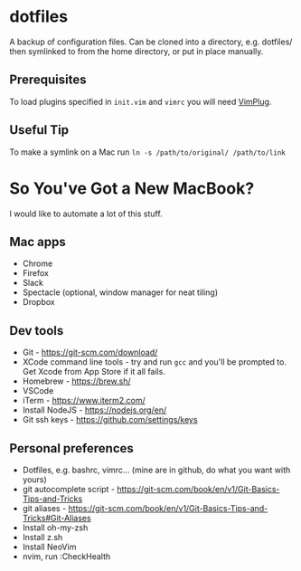 # dotfiles

A backup of configuration files. Can be cloned into a directory, e.g. dotfiles/ then symlinked to from the home directory, or put in place manually.

## Prerequisites

To load plugins specified in `init.vim` and `vimrc` you will need [VimPlug](https://github.com/junegunn/vim-plug).

## Useful Tip

To make a symlink on a Mac run `ln -s /path/to/original/ /path/to/link`


# So You've Got a New MacBook?

I would like to automate a lot of this stuff.

## Mac apps

* Chrome
* Firefox
* Slack
* Spectacle (optional, window manager for neat tiling)
* Dropbox

## Dev tools

* Git - https://git-scm.com/download/
* XCode command line tools - try and run `gcc` and you'll be prompted to. Get Xcode from App Store if it all fails.
* Homebrew - https://brew.sh/
* VSCode
* iTerm - https://www.iterm2.com/
* Install NodeJS - https://nodejs.org/en/
* Git ssh keys - https://github.com/settings/keys

## Personal preferences

* Dotfiles, e.g. bashrc, vimrc... (mine are in github, do what you want with yours)
* git autocomplete script - https://git-scm.com/book/en/v1/Git-Basics-Tips-and-Tricks
* git aliases - https://git-scm.com/book/en/v1/Git-Basics-Tips-and-Tricks#Git-Aliases
* Install oh-my-zsh
* Install z.sh
* Install NeoVim
* nvim, run :CheckHealth
